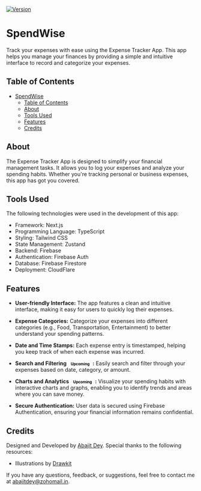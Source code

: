 [![Version](https://img.shields.io/badge/version-1.0.0-blue.svg)](https://github.com/BasicallyMe/spendwise)

# SpendWise

Track your expenses with ease using the Expense Tracker App. This app helps you manage your finances by providing a simple and intuitive interface to record and categorize your expenses.

## Table of Contents

- [SpendWise](#spendwise)
  - [Table of Contents](#table-of-contents)
  - [About](#about)
  - [Tools Used](#tools-used)
  - [Features](#features)
  - [Credits](#credits)

## About

The Expense Tracker App is designed to simplify your financial management tasks. It allows you to log your expenses and analyze your spending habits. Whether you're tracking personal or business expenses, this app has got you covered.

## Tools Used

The following technologies were used in the development of this app:

- Framework: Next.js
- Programming Language: TypeScript
- Styling: Tailwind CSS
- State Management: Zustand
- Backend: Firebase
- Authentication: Firebase Auth
- Database: Firebase Firestore
- Deployment: CloudFlare

## Features

- **User-friendly Interface:** The app features a clean and intuitive interface, making it easy for users to quickly log their expenses.

- **Expense Categories:** Categorize your expenses into different categories (e.g., Food, Transportation, Entertainment) to better understand your spending patterns.

- **Date and Time Stamps:** Each expense entry is timestamped, helping you keep track of when each expense was incurred.

- **Search and Filtering <span style="font-size: 10px; padding: 2px 4px; border-radius: 100px; background-color: white; color: black; margin-left: 4px; margin-right: 4px;">Upcoming</span>:** Easily search and filter through your expenses based on date, category, or amount.

- **Charts and Analytics <span style="font-size: 10px; padding: 2px 4px; border-radius: 100px; background-color: white; color: black; margin-left: 4px; margin-right: 4px;">Upcoming</span>:** Visualize your spending habits with interactive charts and graphs, enabling you to identify trends and areas where you can save money.

- **Secure Authentication:** User data is secured using Firebase Authentication, ensuring your financial information remains confidential.

## Credits

Designed and Developed by [Abajit Dey](https://github.com/BasicallyMe). Special thanks to the following resources:

- Illustrations by [Drawkit](https://drawkit.com/)

If you have any questions, feedback, or suggestions, feel free to contact me at [abajitdey@zohomail.in](mailto:abajitdey@zohomail.in).
